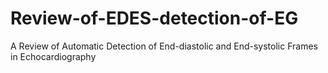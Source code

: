 # Review-of-EDES-detection-of-EG
A Review of Automatic Detection of End-diastolic and End-systolic Frames in Echocardiography
